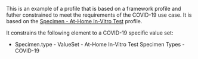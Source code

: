 This is an example of a profile that is based on a framework profile and futher constrained to meet the requirements of the COVID-19 use case. It is based on the [Specimen - At-Home In-Vitro Test](StructureDefinition-Specimen-at-home-in-vitro-test.html) profile. 

It constrains the following element to a COVID-19 specific value set:
* Specimen.type -  ValueSet - At-Home In-Vitro Test Specimen Types - COVID-19